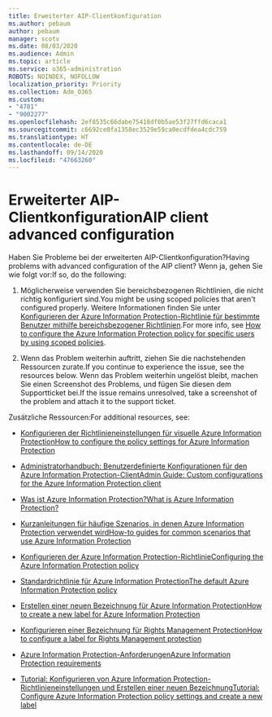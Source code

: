```yaml
---
title: Erweiterter AIP-Clientkonfiguration
ms.author: pebaum
author: pebaum
manager: scotv
ms.date: 08/03/2020
ms.audience: Admin
ms.topic: article
ms.service: o365-administration
ROBOTS: NOINDEX, NOFOLLOW
localization_priority: Priority
ms.collection: Adm_O365
ms.custom:
- "4781"
- "9002277"
ms.openlocfilehash: 2ef8535c66dabe75418df0b5ae53f27ffd6caca1
ms.sourcegitcommit: c6692ce0fa1358ec3529e59ca0ecdfdea4cdc759
ms.translationtype: HT
ms.contentlocale: de-DE
ms.lasthandoff: 09/14/2020
ms.locfileid: "47663260"
---
```

# <a name="aip-client-advanced-configuration"></a><span data-ttu-id="98993-102">Erweiterter AIP-Clientkonfiguration</span><span class="sxs-lookup"><span data-stu-id="98993-102">AIP client advanced configuration</span></span>

<span data-ttu-id="98993-103">Haben Sie Probleme bei der erweiterten AIP-Clientkonfiguration?</span><span class="sxs-lookup"><span data-stu-id="98993-103">Having problems with advanced configuration of the AIP client?</span></span> <span data-ttu-id="98993-104">Wenn ja, gehen Sie wie folgt vor:</span><span class="sxs-lookup"><span data-stu-id="98993-104">If so, do the following:</span></span>

1. <span data-ttu-id="98993-105">Möglicherweise verwenden Sie bereichsbezogenen Richtlinien, die nicht richtig konfiguriert sind.</span><span class="sxs-lookup"><span data-stu-id="98993-105">You might be using scoped policies that aren't configured properly.</span></span> <span data-ttu-id="98993-106">Weitere Informationen finden Sie unter [Konfigurieren der Azure Information Protection-Richtlinie für bestimmte Benutzer mithilfe bereichsbezogener Richtlinien](https://docs.microsoft.com/azure/information-protection/configure-policy-scope).</span><span class="sxs-lookup"><span data-stu-id="98993-106">For more info, see [How to configure the Azure Information Protection policy for specific users by using scoped policies](https://docs.microsoft.com/azure/information-protection/configure-policy-scope).</span></span>

2. <span data-ttu-id="98993-107">Wenn das Problem weiterhin auftritt, ziehen Sie die nachstehenden Ressourcen zurate.</span><span class="sxs-lookup"><span data-stu-id="98993-107">If you continue to experience the issue, see the resources below.</span></span> <span data-ttu-id="98993-108">Wenn das Problem weiterhin ungelöst bleibt, machen Sie einen Screenshot des Problems, und fügen Sie diesen dem Supportticket bei.</span><span class="sxs-lookup"><span data-stu-id="98993-108">If the issue remains unresolved,  take a screenshot of the problem and attach it to the support ticket.</span></span>

<span data-ttu-id="98993-109">Zusätzliche Ressourcen:</span><span class="sxs-lookup"><span data-stu-id="98993-109">For additional resources, see:</span></span>

- [<span data-ttu-id="98993-110">Konfigurieren der Richtlinieneinstellungen für visuelle Azure Information Protection</span><span class="sxs-lookup"><span data-stu-id="98993-110">How to configure the policy settings for Azure Information Protection</span></span>](https://docs.microsoft.com/azure/information-protection/configure-policy-settings)  
    
- [<span data-ttu-id="98993-111">Administratorhandbuch: Benutzerdefinierte Konfigurationen für den Azure Information Protection-Client</span><span class="sxs-lookup"><span data-stu-id="98993-111">Admin Guide: Custom configurations for the Azure Information Protection client</span></span>](https://docs.microsoft.com/azure/information-protection/rms-client/client-admin-guide-customizations)  
    
- [<span data-ttu-id="98993-112">Was ist Azure Information Protection?</span><span class="sxs-lookup"><span data-stu-id="98993-112">What is Azure Information Protection?</span></span>](https://docs.microsoft.com/azure/information-protection/what-is-information-protection)  
    
- [<span data-ttu-id="98993-113">Kurzanleitungen für häufige Szenarios, in denen Azure Information Protection verwendet wird</span><span class="sxs-lookup"><span data-stu-id="98993-113">How-to guides for common scenarios that use Azure Information Protection</span></span>](https://docs.microsoft.com/azure/information-protection/how-to-guides)  
    
- [<span data-ttu-id="98993-114">Konfigurieren der Azure Information Protection-Richtlinie</span><span class="sxs-lookup"><span data-stu-id="98993-114">Configuring the Azure Information Protection policy</span></span>](https://docs.microsoft.com/azure/information-protection/deploy-use/configure-policy)  
    
- [<span data-ttu-id="98993-115">Standardrichtlinie für Azure Information Protection</span><span class="sxs-lookup"><span data-stu-id="98993-115">The default Azure Information Protection policy</span></span>](https://docs.microsoft.com/azure/information-protection/deploy-use/configure-policy-default)  
    
- [<span data-ttu-id="98993-116">Erstellen einer neuen Bezeichnung für Azure Information Protection</span><span class="sxs-lookup"><span data-stu-id="98993-116">How to create a new label for Azure Information Protection</span></span>](https://docs.microsoft.com/azure/information-protection/deploy-use/configure-policy-new-label)  
    
- [<span data-ttu-id="98993-117">Konfigurieren einer Bezeichnung für Rights Management Protection</span><span class="sxs-lookup"><span data-stu-id="98993-117">How to configure a label for Rights Management protection</span></span>](https://docs.microsoft.com/azure/information-protection/deploy-use/configure-policy-protection)  
    
- [<span data-ttu-id="98993-118">Azure Information Protection-Anforderungen</span><span class="sxs-lookup"><span data-stu-id="98993-118">Azure Information Protection requirements</span></span>](https://docs.microsoft.com/azure/information-protection/get-started/requirements)

- [<span data-ttu-id="98993-119">Tutorial: Konfigurieren von Azure Information Protection-Richtlinieneinstellungen und Erstellen einer neuen Bezeichnung</span><span class="sxs-lookup"><span data-stu-id="98993-119">Tutorial: Configure Azure Information Protection policy settings and create a new label</span></span>](https://docs.microsoft.com/azure/information-protection/get-started/infoprotect-quick-start-tutorial)
